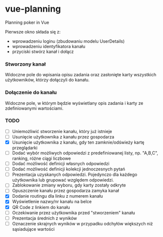 # vue-planning
Planning poker in Vue

Pierwsze okno składa się z:
- wprowadzeniu loginu (zbudowaniu modelu UserDetails)
- wprowadzeniu identyfikatora kanału
- przyciski stwórz kanał i dołącz

### Stworzony kanał
Widoczne pole do wpisania opisu zadania oraz zasłonięte karty wszystkich użytkowników, którzy dołączyli do kanału.

### Dołączenie do kanału
Widoczne pole, w którym będzie wyświetlany opis zadania i karty ze zdefiniowanymi wartościami.

### TODO
- [ ] Uniemożliwić stworzenie kanału, który już istnieje
- [ ] Usunięcie użytkownika z kanału przez gospodarza
- [x] Usunięcie użytkownika z kanału, gdy ten zamknie/odświeży kartę przeglądarki
- [ ] Dodać wybór możliwych odpowiedzi z predefiniowanej listy, np. "A,B,C", ranking, różne ciągi liczbowe
- [ ] Dodać możliwość definicji własnych odpowiedzi
- [ ] Dodać możliwość definicji kolekcji jednoczesnych pytań
- [ ] Prezentacja uzyskanych odpowiedzi. Pojedynczo dla każdego użytkownika lub grupować względem odpowiedzi.
- [ ] Zablokowanie zmiany wyboru, gdy karty zostały odkryte
- [ ] Opuszczenie kanału przez gospodarza zamyka kanał
- [x] Dodanie routingu dla linku z numerem kanału
- [x] Wyświetlenie nazwy/nr kanału na belce
- [x] QR Code z linkiem do kanału
- [ ] Oczekiwanie przez użytkownika przed "stworzeniem" kanału
- [ ] Prezentacja średnich z wyników
- [ ] Oznaczenie skrajnych wyników w przypadku odchyłów większych niż sąsiadujące wartości
